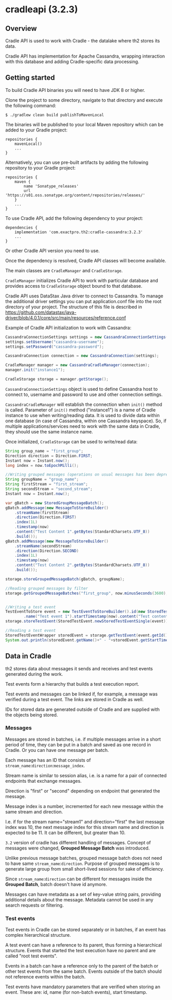 # cradleapi (3.2.3)

## Overview

Cradle API is used to work with Cradle - the datalake where th2 stores its data.

Cradle API has implementation for Apache Cassandra, wrapping interaction with this database and adding Cradle-specific data processing.

## Getting started

To build Cradle API binaries you will need to have JDK 8 or higher.

Clone the project to some directory, navigate to that directory and execute the following command:
```
$ ./gradlew clean build publishToMavenLocal
```

The binaries will be published to your local Maven repository which can be added to your Gradle project:
```
repositories {
	mavenLocal()
	...
}
```

Alternatively, you can use pre-built artifacts by adding the following repository to your Gradle project:
```
repositories {
	maven {
		name 'Sonatype_releases'
		url 'https://s01.oss.sonatype.org/content/repositories/releases/'
	}
	...
}
```

To use Cradle API, add the following dependency to your project:
```
dependencies {
	implementation 'com.exactpro.th2:cradle-cassandra:3.2.3'
	...
}
```

Or other Cradle API version you need to use.

Once the dependency is resolved, Cradle API classes will become available.

The main classes are `CradleManager` and `CradleStorage`.

`CradleManager` initializes Cradle API to work with particular database and provides access to `CradleStorage` object bound to that database.

Cradle API uses DataStax Java driver to connect to Cassandra. To manage the additional driver settings you can put application.conf file
into the root directory of your project. The structure of this file is described in https://github.com/datastax/java-driver/blob/4.0.1/core/src/main/resources/reference.conf

Example of Cradle API initialization to work with Cassandra:
```java
CassandraConnectionSettings settings = new CassandraConnectionSettings("datacenter1", "cassandra-host", 9042, "cassandra-keyspace");
settings.setUsername("cassandra-username");
settings.setPassword("cassandra-password");

CassandraConnection connection = new CassandraConnection(settings);

CradleManager manager = new CassandraCradleManager(connection);
manager.init("instance1");

CradleStorage storage = manager.getStorage();
```

`CassandraConnectionSettings` object is used to define Cassandra host to connect to, username and password to use and other connection settings.

`CassandraCradleManager` will establish the connection when `init()` method is called. Parameter of `init()` method ("instance1") is a name of Cradle instance to use when writing/reading data. It is used to divide data within one database (in case of Cassandra, within one Cassandra keyspace). So, if multiple applications/services need to work with the same data in Cradle, they should use the same instance name.

Once initialized, `CradleStorage` can be used to write/read data:
```java
String group_name = "first_group";
Direction direction = Direction.FIRST;
Instant now = Instant.now();
long index = now.toEpochMilli();

//Writing grouped messages (operations on usual messages has been deprecated from 3.2)
String groupName = "group_name";
String firstStream = "first_stream";
String secondStream = "second_stream";
Instant now = Instant.now();

var gBatch = new StoredGroupMessageBatch();
gBatch.addMessage(new MessageToStoreBuilder()
    .streamName(firstStream)
    .direction(Direction.FIRST)
    .index(1L)
    .timestamp(now)
    .content("Test Content 1".getBytes(StandardCharsets.UTF_8))
    .build());
gBatch.addMessage(new MessageToStoreBuilder()
    .streamName(secondStream)
    .direction(Direction.SECOND)
    .index(1L)
    .timestamp(now)
    .content("Test Content 2".getBytes(StandardCharsets.UTF_8))
    .build());

storage.storeGroupedMessageBatch(gBatch, groupName);

//Reading grouped messages by filter
storage.getGroupedMessageBatches("first_group", now.minusSeconds(3600), now)


//Writing a test event
TestEventToStore event = new TestEventToStoreBuilder().id(new StoredTestEventId(UUID.randomUUID().toString()))
		.name("Test event 1").startTimestamp(now).content("Test content".getBytes()).build();
storage.storeTestEvent(StoredTestEvent.newStoredTestEventSingle(event));

//Reading a test event
StoredTestEventWrapper storedEvent = storage.getTestEvent(event.getId());
System.out.println(storedEvent.getName()+" - "+storedEvent.getStartTimestamp());
```

## Data in Cradle

th2 stores data about messages it sends and receives and test events generated during the work.

Test events form a hierarchy that builds a test execution report.

Test events and messages can be linked if, for example, a message was verified during a test event. The links are stored in Cradle as well.

IDs for stored data are generated outside of Cradle and are supplied with the objects being stored.

### Messages

Messages are stored in batches, i.e. if multiple messages arrive in a short period of time, they can be put in a batch and saved as one record in Cradle. Or you can have one message per batch.

Each message has an ID that consists of `stream_name`:`direction`:`message_index`.

Stream name is similar to session alias, i.e. is a name for a pair of connected endpoints that exchange messages.

Direction is "first" or "second" depending on endpoint that generated the message.

Message index is a number, incremented for each new message within the same stream and direction.

I.e. if for the stream name="stream1" and direction="first" the last message index was 10, the next message index for this stream name and direction is expected to be 11. It can be different, but greater than 10.


`3.2` version of cradle has different handling of messages. Concept of messages were changed, **Grouped Message Batch** was introduced.

Unlike previous message batches, grouped message batch does not need to have same `stream_name`:`direction`. Purpose of grouped messages is to generate large group from small short-lived sessions for sake of efficiency.

Since `stream_name`:`direction` can be different for messages inside the **Grouped Batch**, batch doesn't have id anymore.


Messages can have metadata as a set of key-value string pairs, providing additional details about the message. Metadata cannot be used in any search requests or filtering.

### Test events

Test events in Cradle can be stored separately or in batches, if an event has complex hierarchical structure.

A test event can have a reference to its parent, thus forming a hierarchical structure. Events that started the test execution have no parent and are called "root test events".

Events in a batch can have a reference only to the parent of the batch or other test events from the same batch. Events outside of the batch should not reference events within the batch.

Test events have mandatory parameters that are verified when storing an event. These are: id, name (for non-batch events), start timestamp.